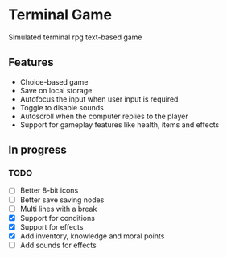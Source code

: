 # Terminal Game

Simulated terminal rpg text-based game

## Features

- Choice-based game
- Save on local storage
- Autofocus the input when user input is required
- Toggle to disable sounds
- Autoscroll when the computer replies to the player
- Support for gameplay features like health, items and effects

## In progress

### TODO

- [ ] Better 8-bit icons
- [ ] Better save saving nodes
- [ ] Multi lines with a break
- [x] Support for conditions
- [x] Support for effects
- [x] Add inventory, knowledge and moral points
- [ ] Add sounds for effects
